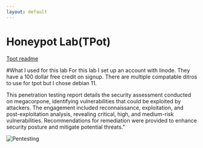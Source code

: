 ```yaml
---
layout: default
---
```

# Honeypot Lab(TPot)
[Tpot readme](https://github.com/telekom-security/tpotce/blob/master/README.md)

#What I used for this lab
For this lab I set up an account with linode. They have a 100 dollar free credit on signup. There are multiple compatable ditros 
to use for tpot but I chose debian 11. 


This penetration testing report details the security assessment conducted on megacorpone, identifying vulnerabilities that 
could be exploited by attackers. The engagement included reconnaissance, exploitation, and post-exploitation analysis, 
revealing critical, high, and medium-risk vulnerabilities. Recommendations for remediation were provided to enhance security
posture and mitigate potential threats."

![Pentesting](https://www.shutterstock.com/image-vector/pentesting-software-minimal-infographic-web-260nw-1690813600.jpg)
